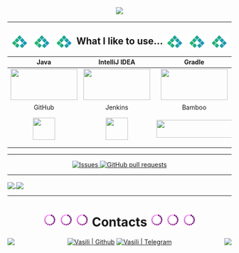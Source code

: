 <p align="center">
  <img src="https://readme-typing-svg.herokuapp.com?color=9152C0&font=Knewave&size=45&center=true&vCenter=true&lines=++Vasili+QA;+Engineer+at+iFuture+++">
</p>


___
<h2 align="center">
  <img align="center" width="45" src="images/vasili_points.gif">
  <img align="center" width="45" src="images/vasili_points.gif">
  <img align="center" width="45" src="images/vasili_points.gif">
  What I like to use...
  <img align="center" width="45" src="images/vasili_points.gif">
  <img align="center" width="45" src="images/vasili_points.gif">
  <img align="center" width="45" src="images/vasili_points.gif">
</h2>

| Java | IntelliJ IDEA | Gradle | Maven | Junit5 | Selenide | Cucumber |
|:------:|:----:|:----:|:------:|:------:|:------:|:------:|
| <img src="https://github.com/Vasili888-QA/Vasili888-QA/blob/master/images/java.png" width="150" height="70"> | <img src="https://github.com/Vasili888-QA/Vasili888-QA/blob/master/images/IntelliJ-IDEA.png" width="150" height="70"> | <img src="https://github.com/Vasili888-QA/Vasili888-QA/blob/master/images/Gradle.png" width="150" height="70"> | <img src="https://github.com/Vasili888-QA/Vasili888-QA/blob/master/images/maven.png" width="150" height="70"> | <img src="https://github.com/Vasili888-QA/Vasili888-QA/blob/master/images/junit.png" width="150" height="70"> | <img src="https://github.com/Vasili888-QA/Vasili888-QA/blob/master/images/Selenide.jfif" width="150" height="70"> | <img src="https://github.com/Vasili888-QA/Vasili888-QA/blob/master/images/cucumber.jpg" width="150" height="70"> |
| GitHub | Jenkins | Bamboo | Selenoid | Allure Report | Allure TestOps | Jira |
| <img src="https://github.com/Vasili888-QA/Vasili888-QA/blob/master/images/logo/Github.png" width="50" height="50"> | <img src="https://github.com/Vasili888-QA/Vasili888-QA/blob/master/images/logo/Jenkins.png" width="50" height="50"> | <img src="https://github.com/Vasili888-QA/Vasili888-QA/blob/master/images/bamboo.png" width="170" height="40"> | <img src="https://github.com/Vasili888-QA/Vasili888-QA/blob/master/images/logo/Selenoid.png" width="70" height="70"> | <img src="https://github.com/Vasili888-QA/Vasili888-QA/blob/master/images/logo/Allure_Report.png" width="70" height="70"> | <img src="https://github.com/Vasili888-QA/Vasili888-QA/blob/master/images/logo/AllureTestOps.png" width="70" height="70"> | <img src="https://github.com/Vasili888-QA/Vasili888-QA/blob/master/images/logo/Jira.png" width="70" height="70"> |


---


  <p align="center">
    <a href="https://github.com/Vasili888-QA/Vasili888-QA/issues">
      <img alt="Issues" src="https://img.shields.io/github/issues/Vasili888-QA/Vasili888-QA?color=e7f90f" />
    </a>
    <a href="https://github.com/Vasili888-QA/Vasili888-QA/pulls">
      <img alt="GitHub pull requests" src="https://img.shields.io/github/issues-pr/Vasili888-QA/Vasili888-QA?color=1eed1e" />
    </a>
  </p>

---

<a href="https://github.com/Vasili888-QA/github-readme-stats">
  <img align="center" src="https://github-readme-stats.vercel.app/api/?username=Vasili888-QA&theme=buefy&bg_color=30,abf596,f7f685&title_color=040ec5&text_color=040ec5" />
</a>
<a href="https://github-readme-stats.vercel.app/api/top-langs?username=Vasili888-QA&theme=vue&show_icons=true&locale=en&layout=normal">
  <img align="center" src="https://github-readme-stats.vercel.app/api/top-langs?username=Vasili888-QA&theme=vue&show_icons=true&locale=en&layout=normal&bg_color=30,f7f685,abf596&title_color=040ec5&text_color=040ec5" />
</a>

___

<div align="center">
<h1>
  <img width="30" src="images/vasili_spin.gif">
  <img width="30" src="images/vasili_spin.gif">
  <img width="30" src="images/vasili_spin.gif">
  Contacts 
  <img width="30" src="images/vasili_spin.gif">
  <img width="30" src="images/vasili_spin.gif">
  <img width="30" src="images/vasili_spin.gif">
</h1>

<img align="left" src="https://readme-typing-svg.herokuapp.com?color=9152C0&font=Knewave&size=25&center=true&vCenter=true&lines=+Reach+Me+Out+On+Telegram!!!">
  
[<img title="Github" alt="Vasili | Github" width="30px" src="https://github.githubassets.com/favicons/favicon.svg">](https://github.com/Vasili888-QA)
[<img title="Telegram" alt="Vasili | Telegram" width="30px" src="https://telegram.org/favicon.ico">](https://t.me/Vasili_QA) 
  <img align="right" src="https://readme-typing-svg.herokuapp.com?color=9152C0&font=Knewave&size=25&center=true&vCenter=true&lines=+Quality+Assurance+From+Minsk!!!">
</div>
